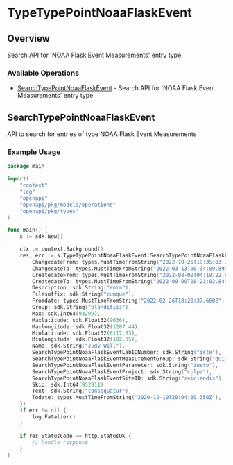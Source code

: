 # TypeTypePointNoaaFlaskEvent

## Overview

Search API for 'NOAA Flask Event Measurements' entry type

### Available Operations

* [SearchTypePointNoaaFlaskEvent](#searchtypepointnoaaflaskevent) - Search API for 'NOAA Flask Event Measurements' entry type

## SearchTypePointNoaaFlaskEvent

API to search for entries of type NOAA Flask Event Measurements

### Example Usage

```go
package main

import(
	"context"
	"log"
	"openapi"
	"openapi/pkg/models/operations"
	"openapi/pkg/types"
)

func main() {
    s := sdk.New()

    ctx := context.Background()
    res, err := s.TypeTypePointNoaaFlaskEvent.SearchTypePointNoaaFlaskEvent(ctx, operations.SearchTypePointNoaaFlaskEventRequest{
        ChangedateFrom: types.MustTimeFromString("2022-10-25T19:35:03.327Z"),
        ChangedateTo: types.MustTimeFromString("2022-03-13T00:34:09.899Z"),
        CreatedateFrom: types.MustTimeFromString("2022-08-09T04:19:22.805Z"),
        CreatedateTo: types.MustTimeFromString("2022-09-09T08:21:03.844Z"),
        Description: sdk.String("enim"),
        Filesuffix: sdk.String("cumque"),
        Fromdate: types.MustTimeFromString("2022-02-26T18:20:37.660Z"),
        Group: sdk.String("blanditiis"),
        Max: sdk.Int64(93299),
        Maxlatitude: sdk.Float32(9636),
        Maxlongitude: sdk.Float32(1287.44),
        Minlatitude: sdk.Float32(6117.83),
        Minlongitude: sdk.Float32(182.85),
        Name: sdk.String("Judy Will"),
        SearchTypePointNoaaFlaskEventLabIDNumber: sdk.String("iste"),
        SearchTypePointNoaaFlaskEventMeasurementGroup: sdk.String("quidem"),
        SearchTypePointNoaaFlaskEventParameter: sdk.String("iusto"),
        SearchTypePointNoaaFlaskEventProject: sdk.String("culpa"),
        SearchTypePointNoaaFlaskEventSiteID: sdk.String("reiciendis"),
        Skip: sdk.Int64(952911),
        Text: sdk.String("consequatur"),
        Todate: types.MustTimeFromString("2020-12-19T20:04:09.350Z"),
    })
    if err != nil {
        log.Fatal(err)
    }

    if res.StatusCode == http.StatusOK {
        // handle response
    }
}
```
